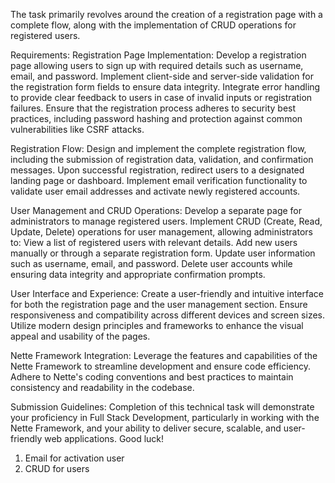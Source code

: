 The task primarily revolves around the creation of a registration page with a complete flow, along with the implementation of CRUD operations for registered users.

Requirements:
Registration Page Implementation: 
Develop a registration page allowing users to sign up with required details such as username, email, and password.
Implement client-side and server-side validation for the registration form fields to ensure data integrity.
Integrate error handling to provide clear feedback to users in case of invalid inputs or registration failures.
Ensure that the registration process adheres to security best practices, including password hashing and protection against common vulnerabilities like CSRF attacks.

Registration Flow:
Design and implement the complete registration flow, including the submission of registration data, validation, and confirmation messages.
Upon successful registration, redirect users to a designated landing page or dashboard.
Implement email verification functionality to validate user email addresses and activate newly registered accounts.

User Management and CRUD Operations:
Develop a separate page for administrators to manage registered users.
Implement CRUD (Create, Read, Update, Delete) operations for user management, allowing administrators to:
View a list of registered users with relevant details.
Add new users manually or through a separate registration form.
Update user information such as username, email, and password.
Delete user accounts while ensuring data integrity and appropriate confirmation prompts.

User Interface and Experience:
Create a user-friendly and intuitive interface for both the registration page and the user management section.
Ensure responsiveness and compatibility across different devices and screen sizes.
Utilize modern design principles and frameworks to enhance the visual appeal and usability of the pages.

Nette Framework Integration:
Leverage the features and capabilities of the Nette Framework to streamline development and ensure code efficiency.
Adhere to Nette's coding conventions and best practices to maintain consistency and readability in the codebase.

Submission Guidelines:
Completion of this technical task will demonstrate your proficiency in Full Stack Development, particularly in working with the Nette Framework, and your ability to deliver secure, scalable, and user-friendly web applications. Good luck!


1. Email for activation user
2. CRUD for users
